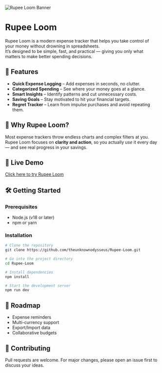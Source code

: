 ![Rupee Loom Banner](./banner.png)

# Rupee Loom

Rupee Loom is a modern expense tracker that helps you take control of your money without drowning in spreadsheets.  
It’s designed to be simple, fast, and practical — giving you only what matters to make better spending decisions.

## 🚀 Features
- **Quick Expense Logging** – Add expenses in seconds, no clutter.  
- **Categorized Spending** – See where your money goes at a glance.  
- **Smart Insights** – Identify patterns and cut unnecessary costs.  
- **Saving Goals** – Stay motivated to hit your financial targets.  
- **Regret Tracker** – Learn from impulse purchases and avoid repeating them.

## 🎯 Why Rupee Loom?
Most expense trackers throw endless charts and complex filters at you.  
Rupee Loom focuses on **clarity and action**, so you actually *use* it every day — and see real progress in your savings.

## 🚀 Live Demo
[Click here to try Rupee Loom](https://rupee-loom.vercel.app/)

## 🛠 Getting Started

### Prerequisites
- Node.js (v18 or later)  
- npm or yarn  

### Installation
```bash
# Clone the repository
git clone https://github.com/theunknownodysseus/Rupee-Loom.git

# Go into the project directory
cd Rupee-Loom

# Install dependencies
npm install

# Start the development server
npm run dev
```

## 📌 Roadmap
- Expense reminders  
- Multi-currency support  
- Export/Import data  
- Collaborative budgets  

## 🤝 Contributing
Pull requests are welcome. For major changes, please open an issue first to discuss your ideas.
